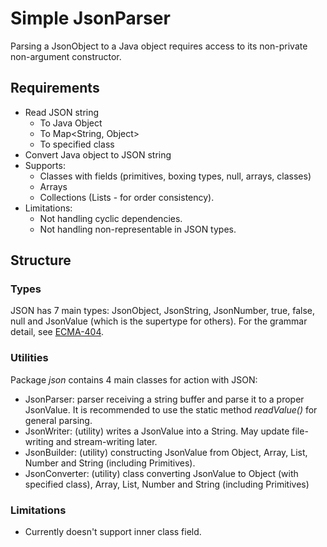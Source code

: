 # Simple JsonParser

Parsing a JsonObject to a Java object requires access to its non-private non-argument constructor.

## Requirements

- Read JSON string
    - To Java Object
    - To Map<String, Object>
    - To specified class
- Convert Java object to JSON string
- Supports:
    - Classes with fields (primitives, boxing types, null, arrays, classes)
    - Arrays
    - Collections (Lists - for order consistency). 
- Limitations:
    - Not handling cyclic dependencies.
    - Not handling non-representable in JSON types.

## Structure

### Types
JSON has 7 main types: JsonObject, JsonString, JsonNumber, true, false, null and JsonValue (which is the supertype for others). For the grammar detail, see [ECMA-404](https://www.json.org/json-en.html).


### Utilities
Package _json_ contains 4 main classes for action with JSON:
  - JsonParser: parser receiving a string buffer and parse it to a proper JsonValue. It is recommended to use the static method _readValue()_ for general parsing.
  - JsonWriter: (utility) writes a JsonValue into a String. May update file-writing and stream-writing later.
  - JsonBuilder: (utility) constructing JsonValue from Object, Array, List, Number and String (including Primitives).
  - JsonConverter: (utility) class converting JsonValue to Object (with specified class), Array, List, Number and String (including Primitives)

### Limitations
  - Currently doesn't support inner class field.
